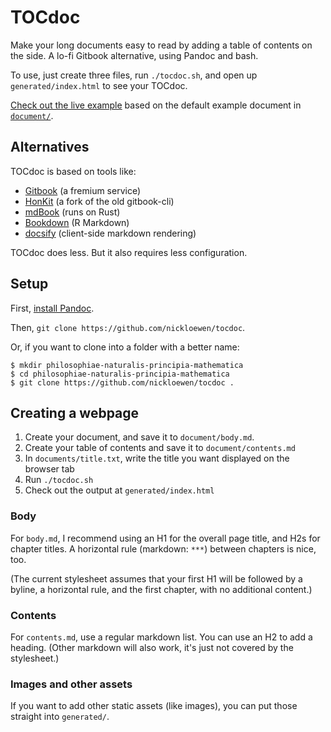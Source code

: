# TOCdoc

Make your long documents easy to read by adding a table of contents on the side. A lo-fi Gitbook alternative, using Pandoc and bash.

To use, just create three files, run `./tocdoc.sh`, and open up `generated/index.html` to see your TOCdoc.

[Check out the live example](https://nickloewen.github.io/tocdoc/) based on the default example document in [`document/`](https://github.com/nickloewen/tocdoc/tree/master/document).

## Alternatives

TOCdoc is based on tools like:

* [Gitbook](http://gitbook.com) (a fremium service)
* [HonKit](http://github.com/honkit/honkit) (a fork of the old gitbook-cli)
* [mdBook](https://github.com/rust-lang/mdBook) (runs on Rust)
* [Bookdown](https://bookdown.org) (R Markdown)
* [docsify](https://docsify.js.org/) (client-side markdown rendering)

TOCdoc does less. But it also requires less configuration.

## Setup

First, [install Pandoc](https://pandoc.org/installing.html).

Then, `git clone https://github.com/nickloewen/tocdoc`.

Or, if you want to clone into a folder with a better name:

	$ mkdir philosophiae-naturalis-principia-mathematica
	$ cd philosophiae-naturalis-principia-mathematica
	$ git clone https://github.com/nickloewen/tocdoc .

## Creating a webpage

1. Create your document, and save it to `document/body.md`.
2. Create your table of contents and save it to `document/contents.md`
3. In `documents/title.txt`, write the title you want displayed on the browser tab
4. Run `./tocdoc.sh`
5. Check out the output at `generated/index.html`

### Body

For `body.md`, I recommend using an H1 for the overall page title, and H2s for chapter titles. A horizontal rule (markdown: `***`) between chapters is nice, too.

(The current stylesheet assumes that your first H1 will be followed by a byline, a horizontal rule, and the first chapter, with no additional content.)

### Contents
For `contents.md`, use a regular markdown list. You can use an H2 to add a heading. (Other markdown will also work, it's just not covered by the stylesheet.)

### Images and other assets

If you want to add other static assets (like images), you can put those straight into `generated/`.
